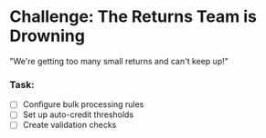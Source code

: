 # Challenge: The Returns Team is Drowning

"We're getting too many small returns and can't keep up!"

### Task:
<!--{{<objectives>}}-->
- [ ] Configure bulk processing rules
- [ ] Set up auto-credit thresholds
- [ ] Create validation checks
<!--{{</objectives>}}-->